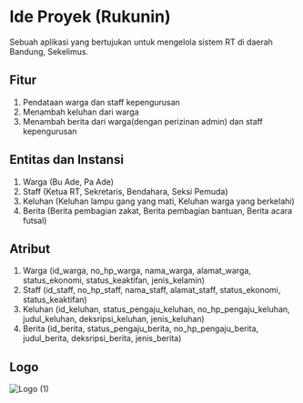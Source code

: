 # Ide Proyek (Rukunin)
Sebuah aplikasi yang bertujukan untuk mengelola sistem RT di daerah Bandung, Sekelimus.

## Fitur
  1. Pendataan warga dan staff kepengurusan
  2. Menambah keluhan dari warga
  3. Menambah berita dari warga(dengan perizinan admin) dan staff kepengurusan

## Entitas dan Instansi
  1. Warga (Bu Ade, Pa Ade)
  2. Staff (Ketua RT, Sekretaris, Bendahara, Seksi Pemuda)
  3. Keluhan (Keluhan lampu gang yang mati, Keluhan warga yang berkelahi)
  4. Berita (Berita pembagian zakat, Berita pembagian bantuan, Berita acara futsal)

## Atribut
  1. Warga (id_warga, no_hp_warga, nama_warga, alamat_warga, status_ekonomi, status_keaktifan, jenis_kelamin)
  2. Staff (id_staff, no_hp_staff, nama_staff, alamat_staff, status_ekonomi, status_keaktifan)
  3. Keluhan (id_keluhan, status_pengaju_keluhan, no_hp_pengaju_keluhan, judul_keluhan, deksripsi_keluhan, jenis_keluhan)
  4. Berita (id_berita, status_pengaju_berita, no_hp_pengaju_berita, judul_berita, deksripsi_berita, jenis_berita)

## Logo
![Logo (1)](https://user-images.githubusercontent.com/46425489/157591377-36963ac6-d137-4575-92bb-83ae026635e6.png)
